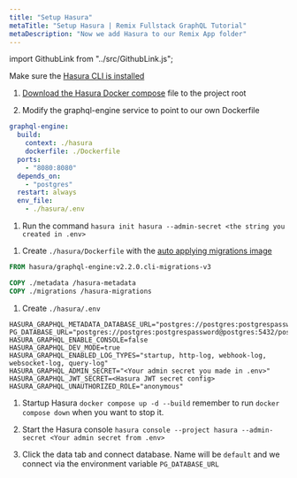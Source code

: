 ```yaml
---
title: "Setup Hasura"
metaTitle: "Setup Hasura | Remix Fullstack GraphQL Tutorial"
metaDescription: "Now we add Hasura to our Remix App folder"
---
```


import GithubLink from "../src/GithubLink.js";

<GithubLink link="https://github.com/hasura/learn-graphql/blob/master/tutorials/frontend/remix-firebase/app-final/docker-compose.yml" text="docker-compose.yml" />

Make sure the [Hasura CLI is installed](https://hasura.io/docs/latest/graphql/core/hasura-cli/install-hasura-cli.html)

1. [Download the Hasura Docker compose](https://hasura.io/docs/latest/graphql/core/getting-started/docker-simple.html#step-1-get-the-docker-compose-file) file to the project root

1. Modify the graphql-engine service to point to our own Dockerfile

```yml
graphql-engine:
  build:
    context: ./hasura
    dockerfile: ./Dockerfile
  ports:
    - "8080:8080"
  depends_on:
    - "postgres"
  restart: always
  env_file:
    - ./hasura/.env
```

1. Run the command `hasura init hasura --admin-secret <the string you created in .env>`

<GithubLink link="https://github.com/hasura/learn-graphql/blob/master/tutorials/frontend/remix-firebase/app-final/hasura/Dockerfile" text="Dockerfile" />

1. Create `./hasura/Dockerfile` with the [auto applying migrations image](https://hasura.io/docs/latest/graphql/core/migrations/advanced/auto-apply-migrations.html)

```dockerfile
FROM hasura/graphql-engine:v2.2.0.cli-migrations-v3

COPY ./metadata /hasura-metadata
COPY ./migrations /hasura-migrations
```

1. Create `./hasura/.env`

```env
HASURA_GRAPHQL_METADATA_DATABASE_URL="postgres://postgres:postgrespassword@postgres:5432/postgres"
PG_DATABASE_URL="postgres://postgres:postgrespassword@postgres:5432/postgres"
HASURA_GRAPHQL_ENABLE_CONSOLE=false
HASURA_GRAPHQL_DEV_MODE=true
HASURA_GRAPHQL_ENABLED_LOG_TYPES="startup, http-log, webhook-log, websocket-log, query-log"
HASURA_GRAPHQL_ADMIN_SECRET="<Your admin secret you made in .env>"
HASURA_GRAPHQL_JWT_SECRET=<Hasura JWT secret config>
HASURA_GRAPHQL_UNAUTHORIZED_ROLE="anonymous"
```

1. Startup Hasura `docker compose up -d --build` remember to run `docker compose down` when you want to stop it.

1. Start the Hasura console `hasura console --project hasura --admin-secret <Your admin secret from .env>`

1. Click the data tab and connect database. Name will be `default` and we connect via the environment variable `PG_DATABASE_URL`
